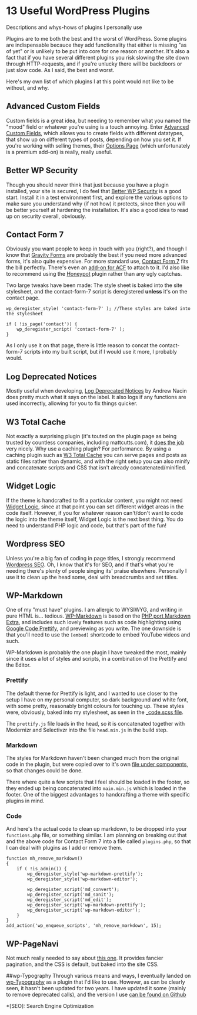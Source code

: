 # 13 Useful WordPress Plugins
<summary>
Descriptions and whys-hows of plugins I personally use
</summary>

Plugins are to me both the best and the worst of WordPress. Some plugins are indispensable becauce they add functionality that either is missing "as of yet" or is unlikely to be put into core for one reason or another. It's also a fact that if you have several different plugins you risk slowing the site down through HTTP-requests, and if you're unlucky there will be backdoors or just slow code. As I said, the best and worst.

Here's my own list of which plugins I at this point would not like to be without, and why.

## Advanced Custom Fields
Custom fields is a great idea, but needing to remember what you named the "mood" field or whatever you're using is a touch annoying. Enter [Advanced Custom Fields](http://www.advancedcustomfields.com/), which allows you to create fields with different datatypes, that show up on different types of posts, depending on how you set it. If you're working with selling themes, their [Options Page](http://www.advancedcustomfields.com/add-ons/options-page/) (which unfortunately is a premium add-on) is really, really useful.

## Better WP Security
Though you should never think that just because you have a plugin installed, your site is secured, I do feel that [Better WP Security](http://wordpress.org/plugins/better-wp-security/) is a good start. Install it in a test environment first, and explore the various options to make sure you understand why (if not how) it protects, since then you will be better yourself at hardening the installation. It's also a good idea to read up on security overall, obviously.

## Contact Form 7
Obviously you want people to keep in touch with you (right?), and though I know that [Gravity Forms](http://www.gravityforms.com/) are probably the best if you need more advanced forms, it's also quite expensive. For more standard use, [Contact Form 7](http://contactform7.com/) fits the bill perfectly. There's even an [add-on for ACF](http://www.advancedcustomfields.com/add-ons/contact-form-7-field/) to attach to it. I'd also like to recommend using the [Honeypot](http://wordpress.org/plugins/contact-form-7-honeypot/) plugin rather than any ugly captchas.

Two large tweaks have been made: The style sheet is baked into the site stylesheet, and the contact-form-7 script is deregistered **unless** it's on the contact page.

    wp_deregister_style( 'contact-form-7' ); //These styles are baked into the stylesheet

    if ( !is_page('contact')) {
        wp_deregister_script( 'contact-form-7' );
    }

As I only use it on that page, there is little reason to concat the contact-form-7 scripts into my built script, but if I would use it more, I probably would.

## Log Deprecated Notices
Mostly useful when developing, [Log Deprecated Notices](http://wordpress.org/plugins/log-deprecated-notices/) by Andrew Nacin does pretty much what it says on the label. It also logs if any functions are used incorrectly, allowing for you to fix things quicker.

## W3 Total Cache
Not exactly a surprising plugin (it's touted on the plugin page as being trusted by countless companies, including mattcutts.com), it [does the job](http://www.dashboardjunkie.com/test-of-wp-caching-plugins-w3-total-cache-vs-wp-super-cache-vs-quick-cache) very nicely. Why use a caching plugin? For performance. By using a caching plugin such as [W3 Total Cache](http://wordpress.org/extend/plugins/w3-total-cache/) you can serve pages and posts as static files rather than dynamic, and with the right setup you can also minify and concatenate scripts and CSS that isn't already concatenated/minified.

## Widget Logic
If the theme is handcrafted to fit a particular content, you might not need [Widget Logic](http://wordpress.org/plugins/widget-logic/), since at that point you can set different widget areas in the code itself. However, if you for whatever reason can't/don't want to code the logic into the theme itself, Widget Logic is the next best thing. You do need to understand PHP logic and code, but that's part of the fun!

## Wordpress SEO
Unless you're a big fan of coding in page titles, I strongly recommend [Wordpress SEO](http://yoast.com/wordpress/seo/). Oh, I know that it's for SEO, and if that's what you're needing there's plenty of people singing its' praise elsewhere. Personally I use it to clean up the head some, deal with breadcrumbs and set titles.

## WP-Markdown
One of my "must have" plugins. I am allergic to WYSIWYG, and writing in pure HTML is... tedious. [WP-Markdown](http://wordpress.org/plugins/wp-markdown/) is based on the [PHP port Markdown Extra](http://michelf.ca/projects/php-markdown/extra/), and includes such lovely features such as code highlighting using [Google Code Prettify](https://code.google.com/p/google-code-prettify/), and previewing as you write. The one downside is that you'll need to use the `[embed]` shortcode to embed YouTube videos and such.

WP-Markdown is probably the one plugin I have tweaked the most, mainly since it uses a lot of styles and scripts, in a combination of the Prettify and the Editor.

### Prettify
The default theme for Prettify is light, and I wanted to use closer to the setup I have on my personal computer, so dark background and white font, with some pretty, reasonably bright colours for touching up. These styles were, obviously, baked into my stylesheet, as seen in the [_code.scss file](https://github.com/Melindrea/mariehogebrandt-se/blob/master/app/styles/components/_code.scss).

The `prettify.js` file loads in the head, so it is concatenated together with Modernizr and Selectivzr into the file `head.min.js` in the build step.

### Markdown
The styles for Markdown haven't been changed much from the original code in the plugin, but were copied over to it's own [file under components](https://github.com/Melindrea/mariehogebrandt-se/blob/master/app/styles/components/_markdown.scss), so that changes could be done.

There where quite a few scripts that I feel should be loaded in the footer, so they ended up being concatenated into `main.min.js` which is loaded in the footer. One of the biggest advantages to handcrafting a theme with specific plugins in mind.

### Code
And here's the actual code to clean up markdown, to be dropped into your `functions.php` file, or something similar. I am planning on breaking out that and the above code for Contact Form 7 into a file called `plugins.php`, so that I can deal with plugins as I add or remove them.

    function mh_remove_markdown()
    {
        if ( !is_admin()) {
            wp_deregister_style('wp-markdown-prettify');
            wp_deregister_style('wp-markdown-editor');

            wp_deregister_script('md_convert');
            wp_deregister_script('md_sanit');
            wp_deregister_script('md_edit');
            wp_deregister_script('wp-markdown-prettify');
            wp_deregister_script('wp-markdown-editor');
        }
    }
    add_action('wp_enqueue_scripts', 'mh_remove_markdown', 15);


## WP-PageNavi
Not much really needed to say about [this one](http://wordpress.org/plugins/wp-pagenavi/). It provides fancier pagination, and the CSS is default, but baked into the site CSS.

##wp-Typography
Through various means and ways, I eventually landed on [wp-Typography](http://wordpress.org/support/plugin/wp-typography) as a plugin that I'd like to use. However, as can be clearly seen, it hasn't been updated for two years. I have updated it some (mainly to remove deprecated calls), and the version I use [can be found on Github](https://github.com/Melindrea/wp-typography)

*[SEO]: Search Engine Optimization
